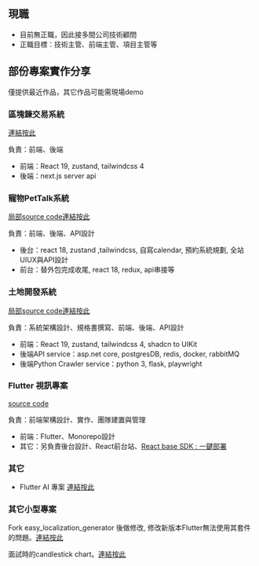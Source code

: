 ## 現職
- 目前無正職，因此接多間公司技術顧問
- 正職目標：技術主管、前端主管、項目主管等

## 部份專案實作分享
僅提供最近作品，其它作品可能需現場demo

### 區塊鍊交易系統
[連結按此](https://bitcoin-homework.vercel.app/zh-TW/market)

負責：前端、後端
- 前端：React 19, zustand, tailwindcss 4
- 後端：next.js server api


### 寵物PetTalk系統
[局部source code連結按此](/petdata)

負責：前端、後端、API設計
- 後台：react 18, zustand ,tailwindcss, 自寫calendar, 預約系統規劃, 全站UIUX與API設計
- 前台：替外包完成收尾, react 18, redux, api串接等


### 土地開發系統
[局部source code連結按此](/land)

負責：系統架構設計、規格書撰寫、前端、後端、API設計
- 前端：React 19, zustand, tailwindcss 4, shadcn to UIKit
- 後端API service：asp.net core, postgresDB, redis, docker, rabbitMQ
- 後端Python Crawler service：python 3, flask, playwright

### Flutter 視訊專案
[source code](https://github.com/smallseven1213/hm-video-app)

負責：前端架構設計、實作、團隊建置與管理
- 前端：Flutter、Monorepo設計
- 其它：另負責後台設計、React前台站、[React base SDK : 一鍵部署](https://yarnpkg.com/package?q=%40asia-x&name=%40asia-x%2Fsdk)

### 其它
- Flutter AI 專案 [連結按此](/flutter_ai)

### 其它小型專案
Fork easy_localization_generator 後做修改, 修改新版本Flutter無法使用其套件的問題。[連結按此](https://github.com/smallseven1213/easy_localization_generator)

面試時的candlestick chart。[連結按此](https://github.com/smallseven1213/candlestick)